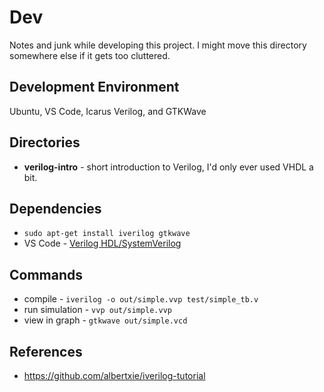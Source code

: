 # Dev
Notes and junk while developing this project. 
I might move this directory somewhere else if it gets too cluttered.


## Development Environment
Ubuntu, VS Code, Icarus Verilog, and GTKWave


## Directories
* **verilog-intro** - short introduction to Verilog, I'd only ever used VHDL a bit.


## Dependencies
* ```sudo apt-get install iverilog gtkwave```
* VS Code - [Verilog HDL/SystemVerilog](https://github.com/mshr-h/vscode-verilog-hdl-support)


## Commands
* compile - ```iverilog -o out/simple.vvp test/simple_tb.v```
* run simulation - ```vvp out/simple.vvp```
* view in graph - ```gtkwave out/simple.vcd```


## References
* https://github.com/albertxie/iverilog-tutorial
